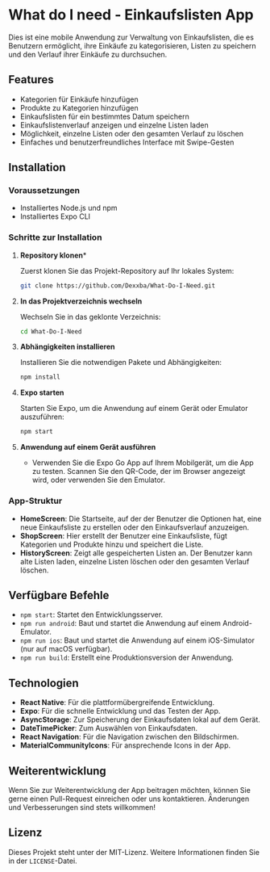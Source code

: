 # What do I need - Einkaufslisten App

Dies ist eine mobile Anwendung zur Verwaltung von Einkaufslisten, die es Benutzern ermöglicht, ihre Einkäufe zu kategorisieren, Listen zu speichern und den Verlauf ihrer Einkäufe zu durchsuchen.

## Features
- Kategorien für Einkäufe hinzufügen
- Produkte zu Kategorien hinzufügen
- Einkaufslisten für ein bestimmtes Datum speichern
- Einkaufslistenverlauf anzeigen und einzelne Listen laden
- Möglichkeit, einzelne Listen oder den gesamten Verlauf zu löschen
- Einfaches und benutzerfreundliches Interface mit Swipe-Gesten

## Installation

### Voraussetzungen
- Installiertes Node.js und npm
- Installiertes Expo CLI

### Schritte zur Installation

1. **Repository klonen***

   Zuerst klonen Sie das Projekt-Repository auf Ihr lokales System:
   ```bash
   git clone https://github.com/Dexxba/What-Do-I-Need.git
   ```

2. **In das Projektverzeichnis wechseln**

   Wechseln Sie in das geklonte Verzeichnis:
   ```bash
   cd What-Do-I-Need
   ```

3. **Abhängigkeiten installieren**

   Installieren Sie die notwendigen Pakete und Abhängigkeiten:
   ```bash
   npm install
   ```

4. **Expo starten**

   Starten Sie Expo, um die Anwendung auf einem Gerät oder Emulator auszuführen:
   ```bash
   npm start
   ```

5. **Anwendung auf einem Gerät ausführen**

   - Verwenden Sie die Expo Go App auf Ihrem Mobilgerät, um die App zu testen. Scannen Sie den QR-Code, der im Browser angezeigt wird, oder verwenden Sie den Emulator.

### App-Struktur
- **HomeScreen**: Die Startseite, auf der der Benutzer die Optionen hat, eine neue Einkaufsliste zu erstellen oder den Einkaufsverlauf anzuzeigen.
- **ShopScreen**: Hier erstellt der Benutzer eine Einkaufsliste, fügt Kategorien und Produkte hinzu und speichert die Liste.
- **HistoryScreen**: Zeigt alle gespeicherten Listen an. Der Benutzer kann alte Listen laden, einzelne Listen löschen oder den gesamten Verlauf löschen.

## Verfügbare Befehle

- `npm start`: Startet den Entwicklungsserver.
- `npm run android`: Baut und startet die Anwendung auf einem Android-Emulator.
- `npm run ios`: Baut und startet die Anwendung auf einem iOS-Simulator (nur auf macOS verfügbar).
- `npm run build`: Erstellt eine Produktionsversion der Anwendung.

## Technologien
- **React Native**: Für die plattformübergreifende Entwicklung.
- **Expo**: Für die schnelle Entwicklung und das Testen der App.
- **AsyncStorage**: Zur Speicherung der Einkaufsdaten lokal auf dem Gerät.
- **DateTimePicker**: Zum Auswählen von Einkaufsdaten.
- **React Navigation**: Für die Navigation zwischen den Bildschirmen.
- **MaterialCommunityIcons**: Für ansprechende Icons in der App.

## Weiterentwicklung

Wenn Sie zur Weiterentwicklung der App beitragen möchten, können Sie gerne einen Pull-Request einreichen oder uns kontaktieren. Änderungen und Verbesserungen sind stets willkommen!

## Lizenz

Dieses Projekt steht unter der MIT-Lizenz. Weitere Informationen finden Sie in der `LICENSE`-Datei.

